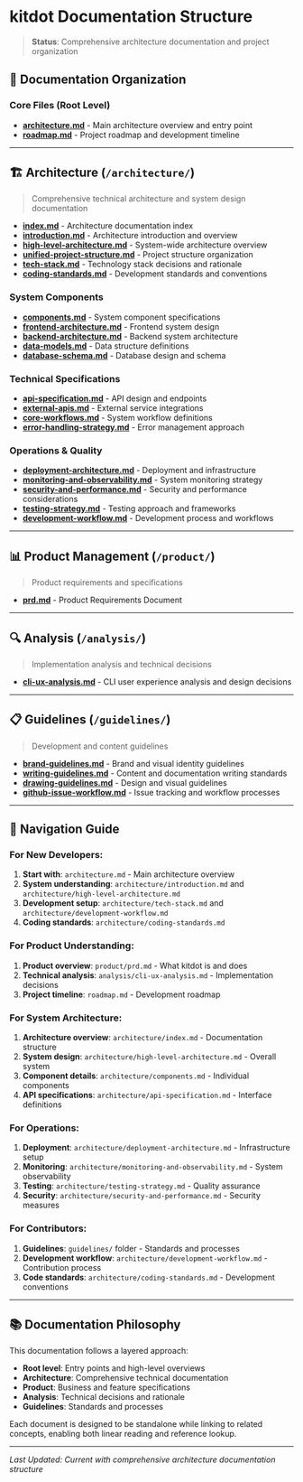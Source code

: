 # kitdot Documentation Structure

> **Status**: Comprehensive architecture documentation and project organization

## 📁 Documentation Organization

### Core Files (Root Level)

- **[architecture.md](architecture.md)** - Main architecture overview and entry point
- **[roadmap.md](roadmap.md)** - Project roadmap and development timeline

---

## 🏗️ Architecture (`/architecture/`)

> Comprehensive technical architecture and system design documentation

- **[index.md](architecture/index.md)** - Architecture documentation index
- **[introduction.md](architecture/introduction.md)** - Architecture introduction and overview
- **[high-level-architecture.md](architecture/high-level-architecture.md)** - System-wide architecture overview
- **[unified-project-structure.md](architecture/unified-project-structure.md)** - Project structure organization
- **[tech-stack.md](architecture/tech-stack.md)** - Technology stack decisions and rationale
- **[coding-standards.md](architecture/coding-standards.md)** - Development standards and conventions

### System Components
- **[components.md](architecture/components.md)** - System component specifications
- **[frontend-architecture.md](architecture/frontend-architecture.md)** - Frontend system design
- **[backend-architecture.md](architecture/backend-architecture.md)** - Backend system architecture
- **[data-models.md](architecture/data-models.md)** - Data structure definitions
- **[database-schema.md](architecture/database-schema.md)** - Database design and schema

### Technical Specifications
- **[api-specification.md](architecture/api-specification.md)** - API design and endpoints
- **[external-apis.md](architecture/external-apis.md)** - External service integrations
- **[core-workflows.md](architecture/core-workflows.md)** - System workflow definitions
- **[error-handling-strategy.md](architecture/error-handling-strategy.md)** - Error management approach

### Operations & Quality
- **[deployment-architecture.md](architecture/deployment-architecture.md)** - Deployment and infrastructure
- **[monitoring-and-observability.md](architecture/monitoring-and-observability.md)** - System monitoring strategy
- **[security-and-performance.md](architecture/security-and-performance.md)** - Security and performance considerations
- **[testing-strategy.md](architecture/testing-strategy.md)** - Testing approach and frameworks
- **[development-workflow.md](architecture/development-workflow.md)** - Development process and workflows

---

## 📊 Product Management (`/product/`)

> Product requirements and specifications

- **[prd.md](product/prd.md)** - Product Requirements Document

---

## 🔍 Analysis (`/analysis/`)

> Implementation analysis and technical decisions

- **[cli-ux-analysis.md](analysis/cli-ux-analysis.md)** - CLI user experience analysis and design decisions

---

## 📋 Guidelines (`/guidelines/`)

> Development and content guidelines

- **[brand-guidelines.md](guidelines/brand-guidelines.md)** - Brand and visual identity guidelines
- **[writing-guidelines.md](guidelines/writing-guidelines.md)** - Content and documentation writing standards
- **[drawing-guidelines.md](guidelines/drawing-guidelines.md)** - Design and visual guidelines
- **[github-issue-workflow.md](guidelines/github-issue-workflow.md)** - Issue tracking and workflow processes

---

## 🎯 Navigation Guide

### For New Developers:

1. **Start with**: `architecture.md` - Main architecture overview
2. **System understanding**: `architecture/introduction.md` and `architecture/high-level-architecture.md`
3. **Development setup**: `architecture/tech-stack.md` and `architecture/development-workflow.md`
4. **Coding standards**: `architecture/coding-standards.md`

### For Product Understanding:

1. **Product overview**: `product/prd.md` - What kitdot is and does
2. **Technical analysis**: `analysis/cli-ux-analysis.md` - Implementation decisions
3. **Project timeline**: `roadmap.md` - Development roadmap

### For System Architecture:

1. **Architecture overview**: `architecture/index.md` - Documentation structure
2. **System design**: `architecture/high-level-architecture.md` - Overall system
3. **Component details**: `architecture/components.md` - Individual components
4. **API specifications**: `architecture/api-specification.md` - Interface definitions

### For Operations:

1. **Deployment**: `architecture/deployment-architecture.md` - Infrastructure setup
2. **Monitoring**: `architecture/monitoring-and-observability.md` - System observability
3. **Testing**: `architecture/testing-strategy.md` - Quality assurance
4. **Security**: `architecture/security-and-performance.md` - Security measures

### For Contributors:

1. **Guidelines**: `guidelines/` folder - Standards and processes
2. **Development workflow**: `architecture/development-workflow.md` - Contribution process
3. **Code standards**: `architecture/coding-standards.md` - Development conventions

---

## 📚 Documentation Philosophy

This documentation follows a layered approach:

- **Root level**: Entry points and high-level overviews
- **Architecture**: Comprehensive technical documentation
- **Product**: Business and feature specifications
- **Analysis**: Technical decisions and rationale
- **Guidelines**: Standards and processes

Each document is designed to be standalone while linking to related concepts, enabling both linear reading and reference lookup.

---

_Last Updated: Current with comprehensive architecture documentation structure_